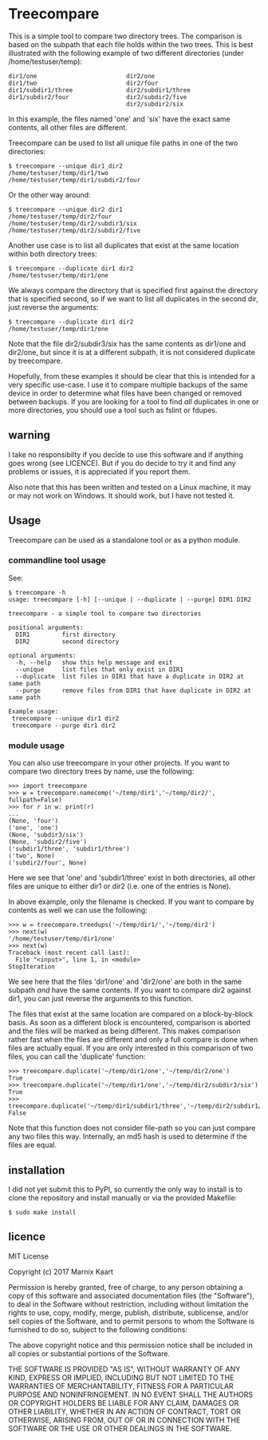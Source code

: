 # Treecompare

This is a simple tool to compare two directory trees. The comparison is based
on the subpath that each file holds within the two trees. This is best
illustrated with the following example of two different directories (under
/home/testuser/temp):

```
dir1/one                         dir2/one
dir1/two                         dir2/four
dir1/subdir1/three               dir2/subdir1/three
dir1/subdir2/four                dir2/subdir2/five
                                 dir2/subdir2/six
```

In this example, the files named 'one' and 'six' have the exact same contents,
all other files are different.

Treecompare can be used to list all unique file paths in one of the two
directories:

```
$ treecompare --unique dir1 dir2
/home/testuser/temp/dir1/two
/home/testuser/temp/dir1/subdir2/four
```

Or the other way around:

```
$ treecompare --unique dir2 dir1
/home/testuser/temp/dir2/four
/home/testuser/temp/dir2/subdir3/six
/home/testuser/temp/dir2/subdir2/five
```

Another use case is to list all duplicates that exist at the same location
within both directory trees:


```
$ treecompare --duplicate dir1 dir2
/home/testuser/temp/dir1/one
```

We always compare the directory that is specified first against the directory
that is specified second, so if we want to list all duplicates in the second
dir, just reverse the arguments:

```
$ treecompare --duplicate dir1 dir2
/home/testuser/temp/dir1/one
```

Note that the file dir2/subdir3/six has the same contents as dir1/one and
dir2/one, but since it is at a different subpath, it is not considered
duplicate by treecompare.

Hopefully, from these examples it should be clear that this is intended for a
very specific use-case. I use it to compare multiple backups of the same device
in order to determine what files have been changed or removed between backups.
If you are looking for a tool to find *all* duplicates in one or more
directories, you should use a tool such as fslint or fdupes.

## warning

I take no responsibilty if you decide to use this software and if anything goes
wrong (see LICENCE). But if you do decide to try it and find any problems or
issues, it is appreciated if you report them.

Also note that this has been written and tested on a Linux machine, it may or
may not work on Windows. It should work, but I have not tested it.

## Usage

Treecompare can be used as a standalone tool or as a python module.

### commandline tool usage

See:

```
$ treecompare -h
usage: treecompare [-h] [--unique | --duplicate | --purge] DIR1 DIR2

treecompare - a simple tool to compare two directories

positional arguments:
  DIR1         first directory
  DIR2         second directory

optional arguments:
  -h, --help   show this help message and exit
  --unique     list files that only exist in DIR1
  --duplicate  list files in DIR1 that have a duplicate in DIR2 at same path
  --purge      remove files from DIR1 that have duplicate in DIR2 at same path

Example usage:
 treecompare --unique dir1 dir2
 treecompare --purge dir1 dir2
```

### module usage

You can also use treecompare in your other projects. If you want to compare two
directory trees by name, use the following:

```
>>> import treecompare
>>> w = treecompare.namecomp('~/temp/dir1','~/temp/dir2/', fullpath=False)
>>> for r in w: print(r)
...
(None, 'four')
('one', 'one')
(None, 'subdir3/six')
(None, 'subdir2/five')
('subdir1/three', 'subdir1/three')
('two', None)
('subdir2/four', None)
```

Here we see that 'one' and 'subdir1/three' exist in both directories, all other
files are unique to either dir1 or dir2 (i.e. one of the entries is None).

In above example, only the filename is checked. If you want to compare by
contents as well we can use the following:

```
>>> w = treecompare.treedups('~/temp/dir1/','~/temp/dir2')
>>> next(w)
'/home/testuser/temp/dir1/one'
>>> next(w)
Traceback (most recent call last):
  File "<input>", line 1, in <module>
StopIteration
```

We see here that the files 'dir1/one' and 'dir2/one' are both in the same
subpath *and* have the same contents. If you want to compare dir2 against dir1,
you can just reverse the arguments to this function.

The files that exist at the same location are compared on a block-by-block
basis. As soon as a different block is encountered, comparison is aborted and
the files will be marked as being different. This makes comparison rather fast
when the files are different and only a full compare is done when files are
actually equal. If you are only interested in this comparison of two files, you
can call the 'duplicate' function:

```
>>> treecompare.duplicate('~/temp/dir1/one','~/temp/dir2/one')
True
>>> treecompare.duplicate('~/temp/dir1/one','~/temp/dir2/subdir3/six')
True
>>> treecompare.duplicate('~/temp/dir1/subdir1/three','~/temp/dir2/subdir1/three')
False
```

Note that this function does not consider file-path so you can just compare any
two files this way. Internally, an md5 hash is used to determine if the files
are equal.

## installation

I did not yet submit this to PyPI, so currently the only way to install is to
clone the repository and install manually or via the provided Makefile:

```
$ sudo make install
```

## licence

MIT License

Copyright (c) 2017 Marnix Kaart

Permission is hereby granted, free of charge, to any person obtaining a copy
of this software and associated documentation files (the "Software"), to deal
in the Software without restriction, including without limitation the rights
to use, copy, modify, merge, publish, distribute, sublicense, and/or sell
copies of the Software, and to permit persons to whom the Software is
furnished to do so, subject to the following conditions:

The above copyright notice and this permission notice shall be included in all
copies or substantial portions of the Software.

THE SOFTWARE IS PROVIDED "AS IS", WITHOUT WARRANTY OF ANY KIND, EXPRESS OR
IMPLIED, INCLUDING BUT NOT LIMITED TO THE WARRANTIES OF MERCHANTABILITY,
FITNESS FOR A PARTICULAR PURPOSE AND NONINFRINGEMENT. IN NO EVENT SHALL THE
AUTHORS OR COPYRIGHT HOLDERS BE LIABLE FOR ANY CLAIM, DAMAGES OR OTHER
LIABILITY, WHETHER IN AN ACTION OF CONTRACT, TORT OR OTHERWISE, ARISING FROM,
OUT OF OR IN CONNECTION WITH THE SOFTWARE OR THE USE OR OTHER DEALINGS IN THE
SOFTWARE.

